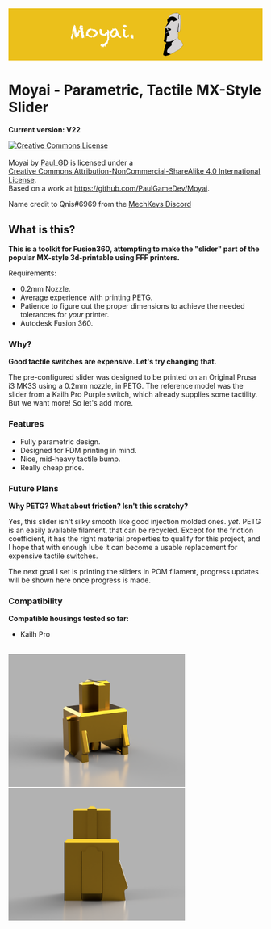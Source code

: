 <img src="images/banner.png">

# Moyai - Parametric, Tactile MX-Style Slider
**Current version: V22**

<a rel="license" href="http://creativecommons.org/licenses/by-nc-sa/4.0/"><img alt="Creative Commons License" style="border-width:0" src="https://i.creativecommons.org/l/by-nc-sa/4.0/88x31.png" /></a><br /><br><span xmlns:dct="http://purl.org/dc/terms/" property="dct:title">Moyai</span> by <a xmlns:cc="http://creativecommons.org/ns#" href="https://github.com/PaulGameDev" property="cc:attributionName" rel="cc:attributionURL">Paul_GD</a> is licensed under a <br><a rel="license" href="http://creativecommons.org/licenses/by-nc-sa/4.0/">Creative Commons Attribution-NonCommercial-ShareAlike 4.0 International License</a>.<br />Based on a work at <a xmlns:dct="http://purl.org/dc/terms/" href="https://github.com/PaulGameDev/Moyai" rel="dct:source">https://github.com/PaulGameDev/Moyai</a>.

Name credit to Qnis#6969 from the [MechKeys Discord](https://discord.com/invite/mechkeys)

## What is this?
**This is a toolkit for Fusion360, attempting to make the "slider" part of the popular MX-style 3d-printable using FFF printers.**

Requirements: 
- 0.2mm Nozzle.
- Average experience with printing PETG.
- Patience to figure out the proper dimensions to achieve the needed tolerances for *your* printer.
- Autodesk Fusion 360.

### Why?
**Good tactile switches are expensive. Let's try changing that.**

The pre-configured slider was designed to be printed on an Original Prusa i3 MK3S using a 0.2mm nozzle, in PETG. The reference model was the slider from a Kailh Pro Purple switch, which already supplies some tactility. But we want more! So let's add more.

### Features
- Fully parametric design.
- Designed for FDM printing in mind.
- Nice, mid-heavy tactile bump.
- Really cheap price.

### Future Plans
**Why PETG? What about friction? Isn't this scratchy?**

Yes, this slider isn't silky smooth like good injection molded ones. *yet*.
PETG is an easily available filament, that can be recycled. Except for the friction coefficient, it has the right material properties to qualify for this project, and I hope that with enough lube it can become a usable replacement for expensive tactile switches.

The next goal I set is printing the sliders in POM filament, progress updates will be shown here once progress is made.

### Compatibility
**Compatible housings tested so far:**
- Kailh Pro

<br><img src="images/render2.png" width="350px">
<img src="images/side1.png" width="350px">
